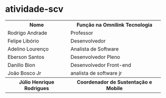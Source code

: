 # atividade-scv

<table>
  <tr>
     <th>Nome</th>
    <th>Fun&ccedil;&atilde;o na Omnilink Tecnologia</th>
  </tr>
  <tr>
    <td>Rodrigo Andrade</td>
    <td>Professor</td>
  </tr>
  <tr>
    <td>Felipe Libório</td>
    <td>Desenvolvedor</td>
  </tr>
  <tr>
    <td>Adelino Lourenço</td>
    <td>Analista de Software</td>
  </tr>
  <tr>
    <td>Eberson Santos</td>
    <td>Desenvolvedor Pleno</td>
  </tr>
  <tr>
    <td>Danillo Bion</td>
    <td>Desenvolvedor Front-end</td>
  </tr>
  </tr>
    <td>João Bosco Jr</td>
    <td>analista de software jr</td>
  </tr>
     <th>Júlio Henrique Rodrigues</th>
     <th>Coordenador de Sustentação e Mobile</th>
   </tr>
</table>
